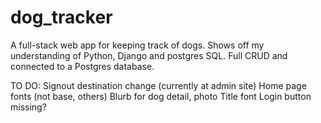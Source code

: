 # dog_tracker
A full-stack web app for keeping track of dogs. Shows off my understanding of Python, Django and postgres SQL. Full CRUD and connected to a Postgres database.



TO DO:
Signout destination change (currently at admin site)
Home page fonts (not base, others)
Blurb for dog detail, photo
Title font
Login button missing? 